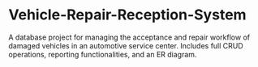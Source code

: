 # Vehicle-Repair-Reception-System
A database project for managing the acceptance and repair workflow of damaged vehicles in an automotive service center. Includes full CRUD operations, reporting functionalities, and an ER diagram.
